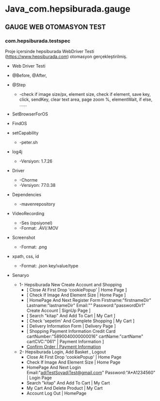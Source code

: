 # Java_com.hepsiburada.gauge


## GAUGE WEB OTOMASYON TEST


### com.hepsiburada.testspec


Proje içersinde hepsiburada WebDriver Testi (https://www.hepsiburada.com) otomasyon gerçekleştirilmiş.


* Web Driver Testi
* @Before, @After,   
* @Step
   * -check if image size/px, element size, check if element, save key, click, sendKey, clear text area, page zoom %, elementWait, if else, ......
* SetBrowserForOS
* FindOS
* setCapability 
   * -peter.sh
* log4j 
   * -Versiyon: 1.7.26
* Driver 
   * -Chorme 
   * -Versiyon: 77.0.38
* Dependencies
   * -mavenrepository
* VideoRecording 
   * -Ses (opsiyonel) 
   * -Format: .AVI/.MOV
* Screenshot 
   * -Format: .png
* xpath, css, id 
   * -Format: .json key/value/type



* Senaryo
   * 1- Hepsiburada New Create Account and Shopping
      * [ Close At First Drop 'cookiePopup' | Home Page ]
      * [ Check If Image And Element Size | Home Page ]
      * [ HomePage And Next Register Form Firstname:"firstnameDir" Lastname:"lastnameDir" Email:"" Password:"passwordDir1" Create Account | SignUp Page ]
      * [ Search "kitap" And Add To Cart | My Cart ]
      * [ Check 'sepetim' And Complete Shopping | My Cart ]
      * [ Delivery Information Form | Delivery Page ]
      * [ Shopping Payment Information Credit Card cartNumber:"5890040000000016" cartName:"cartName" cartCVC:"061" | Payment    Information ]
      * [Confirm Order | Payment Information](https://github.com/AbdurrahmanDemirci/Java_com.hepsiburada.gauge/blob/master/specs/concepts/example.cpt)
   * 2- Hepsiburada Login, Add Basket , Logout
      * Close At First Drop 'cookiePopup' | Home Page
      * Check If Image And Element Size | Home Page
      * HomePage And Next Login Email:"adiTestSoyadiTest@gmail.com" Password:"A*A1234560" | Login Page
      * Search "kitap" And Add To Cart | My Cart
      * My Cart And Delete Product | My Cart
      * Account Log Out | HomePage
